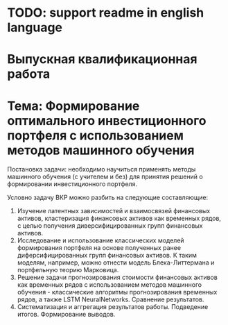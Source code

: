 # TODO: support readme in english language

# Выпускная квалификационная работа
# Тема: Формирование оптимального инвестиционного портфеля с использованием методов машинного обучения

Постановка задачи: необходимо научиться применять методы машинного обучения (с учителем и без)
для принятия решений о формировании инвестиционного портфеля.

Условно задачу ВКР можно разбить на следующие составляющие:
1. Изучение латентных зависимостей и взаимосвязей финансовых активов, 
кластеризация финансовых активов как временных рядов, с целью получения
диверсифицированных групп финансовых активов.
2. Исследование и использование классических моделей формирования портфеля
на основе полученных ранее диферсифицированных групп финансовых активов. К таким
моделям, например, можно отнести модель Блека-Литтермана и портфельную теорию Марковица.
3. Решение задачи прогнозирования стоимости финансовых активов как временных рядов
с использованием методов машинного обучения - классические алгоритмы прогнозирования
временных рядов, а также LSTM NeuralNetworks. Сравнение результатов.
4. Систематизация и аггрегация результатов работы. Подведение итогов. Формирование выводов.

